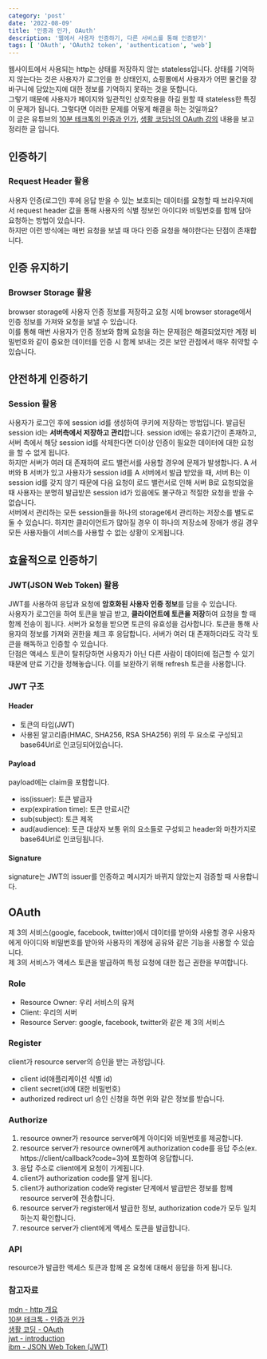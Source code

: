 ```yaml
---
category: 'post'
date: '2022-08-09'
title: '인증과 인가, OAuth'
description: '웹에서 사용자 인증하기, 다른 서비스를 통해 인증받기'
tags: [ 'OAuth', 'OAuth2 token', 'authentication', 'web']
---
```


웹사이트에서 사용되는 http는 상태를 저장하지 않는 stateless입니다. 상태를 기억하지 않는다는 것은 사용자가 로그인을 한 상태인지, 쇼핑몰에서 사용자가 어떤 물건을 장바구니에 담았는지에 대한 정보를 기억하지 못하는 것을 뜻합니다.<br>
그렇기 때문에 사용자가 페이지와 일관적인 상호작용을 하길 원할 때 stateless한 특징이 문제가 됩니다. 그렇다면 이러한 문제를 어떻게 해결을 하는 것일까요?<br>
이 글은 유튜브의 [10분 테크톡의 인증과 인가](https://www.youtube.com/watch?v=y0xMXlOAfss), [생활 코딩님의 OAuth 강의](https://www.youtube.com/watch?v=hm2r6LtUbk8&list=PLuHgQVnccGMA4guyznDlykFJh28_R08Q-) 내용을 보고 정리한 글 입니다.<br>

## 인증하기

### Request Header 활용

사용자 인증(로그인) 후에 응답 받을 수 있는 보호되는 데이터를 요청할 때 브라우저에서 request header 값을 통해 사용자의 식별 정보인 아이디와 비밀번호를 함께 담아 요청하는 방법이 있습니다.<br>
하지만 이런 방식에는 매번 요청을 보낼 때 마다 인증 요청을 해야한다는 단점이 존재합니다.<br>

## 인증 유지하기

### Browser Storage 활용

browser storage에 사용자 인증 정보를 저장하고 요청 시에 browser storage에서 인증 정보를 가져와 요청을 보낼 수 있습니다.<br>
이를 통해 매번 사용자가 인증 정보와 함께 요청을 하는 문제점은 해결되었지만 계정 비밀번호와 같이 중요한 데이터를 인증 시 함께 보내는 것은 보안 관점에서 매우 취약할 수 있습니다.<br>

## 안전하게 인증하기

### Session 활용

사용자가 로그인 후에 session id를 생성하여 쿠키에 저장하는 방법입니다. 발급된 session id는 **서버측에서 저장하고 관리**합니다. session id에는 유효기간이 존재하고, 서버 측에서 해당 session id를 삭제한다면 더이상 인증이 필요한 데이터에 대한 요청을 할 수 없게 됩니다.<br>
하지만 서버가 여러 대 존재하여 로드 밸런서를 사용할 경우에 문제가 발생합니다. A 서버와 B 서버가 있고 사용자가 session id를 A 서버에서 발급 받았을 때, 서버 B는 이 session id를 갖지 않기 때문에 다음 요청이 로드 밸런서로 인해 서버 B로 요청되었을 때 사용자는 분명히 발급받은 session id가 있음에도 불구하고 적절한 요청을 받을 수 없습니다.<br>
서버에서 관리하는 모든 session들을 하나의 storage에서 관리하는 저장소를 별도로 둘 수 있습니다. 하지만 클라이언트가 많아질 경우 이 하나의 저장소에 장애가 생길 경우 모든 사용자들이 서비스를 사용할 수 없는 상황이 오게됩니다.<br>

## 효율적으로 인증하기

### JWT(JSON Web Token) 활용

JWT를 사용하여 응답과 요청에 **암호화된 사용자 인증 정보**를 담을 수 있습니다.<br>
사용자가 로그인을 하여 토큰을 발급 받고, **클라이언트에 토큰을 저장**하여 요청을 할 때 함께 전송이 됩니다. 서버가 요청을 받으면 토큰의 유효성을 검사합니다. 토큰을 통해 사용자의 정보를 가져와 권한을 체크 후 응답합니다. 서버가 여러 대 존재하더라도 각각 토큰을 해독하고 인증할 수 있습니다.<br>
단점은 액세스 토큰이 탈취당하면 사용자가 아닌 다른 사람이 데이터에 접근할 수 있기 때문에 만료 기간을 정해놓습니다. 이를 보완하기 위해 refresh 토큰을 사용합니다.<br>

### JWT 구조

#### Header

- 토큰의 타입(JWT)
- 사용된 알고리즘(HMAC, SHA256, RSA SHA256)
  위의 두 요소로 구성되고 base64Url로 인코딩되어있습니다.

#### Payload

payload에는 claim을 포함합니다.

- iss(issuer): 토큰 발급자
- exp(expiration time): 토큰 만료시간
- sub(subject): 토큰 제목
- aud(audience): 토큰 대상자
  보통 위의 요소들로 구성되고 header와 마찬가지로 base64Url로 인코딩됩니다.

#### Signature

signature는 JWT의 issuer를 인증하고 메시지가 바뀌지 않았는지 검증할 때 사용합니다.

## OAuth

제 3의 서비스(google, facebook, twitter)에서 데이터를 받아와 사용할 경우 사용자에게 아이디와 비밀번호를 받아와 사용자의 계정에 공유와 같은 기능을 사용할 수 있습니다.<br>
제 3의 서비스가 액세스 토큰을 발급하여 특정 요청에 대한 접근 권한을 부여합니다.<br>

### Role

- Resource Owner: 우리 서비스의 유저
- Client: 우리의 서버
- Resource Server: google, facebook, twitter와 같은 제 3의 서비스

### Register

client가 resource server의 승인을 받는 과정입니다.<br>

- client id(애플리케이션 식별 id)
- client secret(id에 대한 비밀번호)
- authorized redirect url
  승인 신청을 하면 위와 같은 정보를 받습니다.<br>

### Authorize

1. resource owner가 resource server에게 아이디와 비밀번호를 제공합니다.
2. resource server가 resource owner에게 authorization code를 응답 주소(ex. https://client/callback?code=3)에 포함하여 응답합니다.
3. 응답 주소로 client에게 요청이 가게됩니다.
4. client가 authorization code를 알게 됩니다.
5. client가 authorization code와 register 단계에서 발급받은 정보를 함께 resource server에 전송합니다.
6. resource server가 register에서 발급한 정보, authorization code가 모두 일치하는지 확인합니다.
7. resource server가 client에게 액세스 토큰을 발급합니다.

### API

resource가 발급한 액세스 토큰과 함께 온 요청에 대해서 응답을 하게 됩니다.<br>

### 참고자료

[mdn - http 개요](https://developer.mozilla.org/ko/docs/Web/HTTP/Overview)<br>
[10분 테크톡 - 인증과 인가](https://www.youtube.com/watch?v=y0xMXlOAfss)<br>
[생활 코딩 - OAuth](https://www.youtube.com/watch?v=hm2r6LtUbk8&list=PLuHgQVnccGMA4guyznDlykFJh28_R08Q-)<br>
[jwt - introduction](https://jwt.io/introduction)<br>
[ibm - JSON Web Token (JWT)](https://www.ibm.com/docs/en/cics-ts/6.1?topic=cics-json-web-token-jwt)<br>

